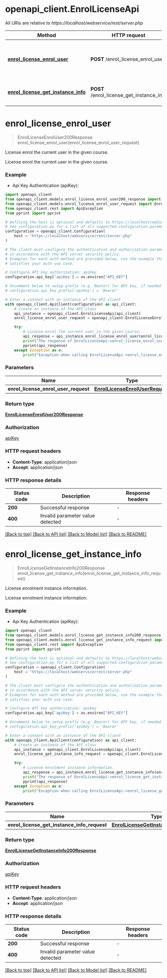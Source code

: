 # openapi_client.EnrolLicenseApi

All URIs are relative to *https://localhost/webservice/rest/server.php*

Method | HTTP request | Description
------------- | ------------- | -------------
[**enrol_license_enrol_user**](EnrolLicenseApi.md#enrol_license_enrol_user) | **POST** /enrol_license_enrol_user | License enrol the current user in the given course.
[**enrol_license_get_instance_info**](EnrolLicenseApi.md#enrol_license_get_instance_info) | **POST** /enrol_license_get_instance_info | License enrolment instance information.


# **enrol_license_enrol_user**
> EnrolLicenseEnrolUser200Response enrol_license_enrol_user(enrol_license_enrol_user_request)

License enrol the current user in the given course.

License enrol the current user in the given course.

### Example

* Api Key Authentication (apiKey):

```python
import openapi_client
from openapi_client.models.enrol_license_enrol_user200_response import EnrolLicenseEnrolUser200Response
from openapi_client.models.enrol_license_enrol_user_request import EnrolLicenseEnrolUserRequest
from openapi_client.rest import ApiException
from pprint import pprint

# Defining the host is optional and defaults to https://localhost/webservice/rest/server.php
# See configuration.py for a list of all supported configuration parameters.
configuration = openapi_client.Configuration(
    host = "https://localhost/webservice/rest/server.php"
)

# The client must configure the authentication and authorization parameters
# in accordance with the API server security policy.
# Examples for each auth method are provided below, use the example that
# satisfies your auth use case.

# Configure API key authorization: apiKey
configuration.api_key['apiKey'] = os.environ["API_KEY"]

# Uncomment below to setup prefix (e.g. Bearer) for API key, if needed
# configuration.api_key_prefix['apiKey'] = 'Bearer'

# Enter a context with an instance of the API client
with openapi_client.ApiClient(configuration) as api_client:
    # Create an instance of the API class
    api_instance = openapi_client.EnrolLicenseApi(api_client)
    enrol_license_enrol_user_request = openapi_client.EnrolLicenseEnrolUserRequest() # EnrolLicenseEnrolUserRequest | 

    try:
        # License enrol the current user in the given course.
        api_response = api_instance.enrol_license_enrol_user(enrol_license_enrol_user_request)
        print("The response of EnrolLicenseApi->enrol_license_enrol_user:\n")
        pprint(api_response)
    except Exception as e:
        print("Exception when calling EnrolLicenseApi->enrol_license_enrol_user: %s\n" % e)
```



### Parameters


Name | Type | Description  | Notes
------------- | ------------- | ------------- | -------------
 **enrol_license_enrol_user_request** | [**EnrolLicenseEnrolUserRequest**](EnrolLicenseEnrolUserRequest.md)|  | 

### Return type

[**EnrolLicenseEnrolUser200Response**](EnrolLicenseEnrolUser200Response.md)

### Authorization

[apiKey](../README.md#apiKey)

### HTTP request headers

 - **Content-Type**: application/json
 - **Accept**: application/json

### HTTP response details

| Status code | Description | Response headers |
|-------------|-------------|------------------|
**200** | Successful response |  -  |
**400** | Invalid parameter value detected |  -  |

[[Back to top]](#) [[Back to API list]](../README.md#documentation-for-api-endpoints) [[Back to Model list]](../README.md#documentation-for-models) [[Back to README]](../README.md)

# **enrol_license_get_instance_info**
> EnrolLicenseGetInstanceInfo200Response enrol_license_get_instance_info(enrol_license_get_instance_info_request)

License enrolment instance information.

License enrolment instance information.

### Example

* Api Key Authentication (apiKey):

```python
import openapi_client
from openapi_client.models.enrol_license_get_instance_info200_response import EnrolLicenseGetInstanceInfo200Response
from openapi_client.models.enrol_license_get_instance_info_request import EnrolLicenseGetInstanceInfoRequest
from openapi_client.rest import ApiException
from pprint import pprint

# Defining the host is optional and defaults to https://localhost/webservice/rest/server.php
# See configuration.py for a list of all supported configuration parameters.
configuration = openapi_client.Configuration(
    host = "https://localhost/webservice/rest/server.php"
)

# The client must configure the authentication and authorization parameters
# in accordance with the API server security policy.
# Examples for each auth method are provided below, use the example that
# satisfies your auth use case.

# Configure API key authorization: apiKey
configuration.api_key['apiKey'] = os.environ["API_KEY"]

# Uncomment below to setup prefix (e.g. Bearer) for API key, if needed
# configuration.api_key_prefix['apiKey'] = 'Bearer'

# Enter a context with an instance of the API client
with openapi_client.ApiClient(configuration) as api_client:
    # Create an instance of the API class
    api_instance = openapi_client.EnrolLicenseApi(api_client)
    enrol_license_get_instance_info_request = openapi_client.EnrolLicenseGetInstanceInfoRequest() # EnrolLicenseGetInstanceInfoRequest | 

    try:
        # License enrolment instance information.
        api_response = api_instance.enrol_license_get_instance_info(enrol_license_get_instance_info_request)
        print("The response of EnrolLicenseApi->enrol_license_get_instance_info:\n")
        pprint(api_response)
    except Exception as e:
        print("Exception when calling EnrolLicenseApi->enrol_license_get_instance_info: %s\n" % e)
```



### Parameters


Name | Type | Description  | Notes
------------- | ------------- | ------------- | -------------
 **enrol_license_get_instance_info_request** | [**EnrolLicenseGetInstanceInfoRequest**](EnrolLicenseGetInstanceInfoRequest.md)|  | 

### Return type

[**EnrolLicenseGetInstanceInfo200Response**](EnrolLicenseGetInstanceInfo200Response.md)

### Authorization

[apiKey](../README.md#apiKey)

### HTTP request headers

 - **Content-Type**: application/json
 - **Accept**: application/json

### HTTP response details

| Status code | Description | Response headers |
|-------------|-------------|------------------|
**200** | Successful response |  -  |
**400** | Invalid parameter value detected |  -  |

[[Back to top]](#) [[Back to API list]](../README.md#documentation-for-api-endpoints) [[Back to Model list]](../README.md#documentation-for-models) [[Back to README]](../README.md)

